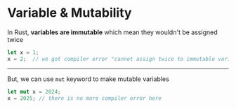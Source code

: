 # Variable & Mutability

In Rust, **variables are immutable** which mean they wouldn't be assigned twice

```rust
let x = 1;
x = 2;  // we got compiler error "cannot assign twice to immutable variable `x`"
```

---

But, we can use ```mut``` keyword to make mutable variables

```rust
let mut x = 2024;
x = 2025; // there is no more compiler error here
```